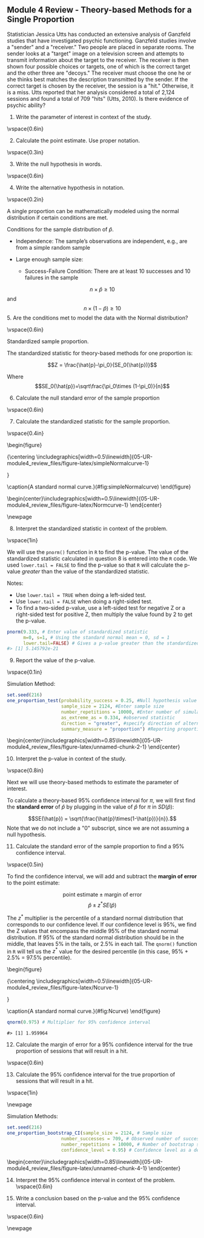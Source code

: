 ## Module 4 Review - Theory-based Methods for a Single Proportion

Statistician Jessica Utts has conducted an extensive analysis of Ganzfeld studies that have investigated psychic functioning. Ganzfeld studies involve a "sender" and a "receiver." Two people are placed in separate rooms.  The sender looks at a "target" image on a television screen and attempts to transmit information about the target to the receiver.  The receiver is then shown four possible choices or targets, one of which is the correct target and the other three are "decoys."  The receiver must choose the one he or she thinks best matches the description transmitted by the sender.  If the correct target is chosen by the receiver, the session is a "hit."  Otherwise, it is a miss.  Utts reported that her analysis considered a total of 2,124 sessions and found a total of 709 "hits" (Utts, 2010).  Is there evidence of psychic ability?

1.	Write the parameter of interest in context of the study.

\vspace{0.6in}


2.  Calculate the point estimate.  Use proper notation.

\vspace{0.3in}

3.  Write the null hypothesis in words.

\vspace{0.6in}

4.  Write the alternative hypothesis in notation.

\vspace{0.2in}

A single proportion can be mathematically modeled using the normal distribution if certain conditions are met.

Conditions for the sample distribution of $\hat{p}$.

* Independence: The sample’s observations are independent, e.g., are from a simple random sample

* Large enough sample size:  

    * Success-Failure Condition: There are at least 10 successes and 10 failures in the sample 

$$n \times \hat{p} \ge 10$$ and $$n \times (1-\hat{p}) \ge 10$$
5. Are the conditions met to model the data with the Normal distribution?

\vspace{0.6in}

Standardized sample proportion. 

The standardized statistic for theory-based methods for one proportion is:

$$Z = \frac{\hat{p}-\pi_0}{SE_0(\hat{p})}$$

Where $$SE_0(\hat{p})=\sqrt\frac{\pi_0\times (1-\pi_0)}{n}$$


6. Calculate the null standard error of the sample proportion

\vspace{0.6in}

7. Calculate the standardized statistic for the sample proportion.

\vspace{0.4in}

\begin{figure}

{\centering \includegraphics[width=0.5\linewidth]{05-UR-module4_review_files/figure-latex/simpleNormalcurve-1} 

}

\caption{A standard normal curve.}(\#fig:simpleNormalcurve)
\end{figure}


\begin{center}\includegraphics[width=0.5\linewidth]{05-UR-module4_review_files/figure-latex/Normcurve-1} \end{center}

\newpage

8. Interpret the standardized statistic in context of the problem.

\vspace{1in}

We will use the `pnorm()` function in `R` to find the p-value. The value of the standardized statistic calculated in question 8 is entered into the `R` code.  We used `lower.tail = FALSE` to find the p-value so that `R` will calculate the p-value *greater* than the value of the standardized statistic.  

Notes:

* Use `lower.tail = TRUE` when doing a left-sided test.
* Use `lower.tail = FALSE` when doing a right-sided test.
* To find a two-sided p-value, use a left-sided test for negative Z or a right-sided test for positive Z, then multiply the value found by 2 to get the p-value.


``` r
pnorm(9.333, # Enter value of standardized statistic
      m=0, s=1, # Using the standard normal mean = 0, sd = 1
      lower.tail=FALSE) # Gives a p-value greater than the standardized statistic
#> [1] 5.145792e-21
```

9. Report the value of the p-value.

\vspace{0.1in}

Simulation Method:

``` r
set.seed(216)
one_proportion_test(probability_success = 0.25, #Null hypothesis value
                    sample_size = 2124, #Enter sample size
                    number_repetitions = 10000, #Enter number of simulations
                    as_extreme_as = 0.334, #observed statistic
                    direction = "greater", #specify direction of alternative hypothesis
                    summary_measure = "proportion") #Reporting proportion or number of successes?

```



\begin{center}\includegraphics[width=0.85\linewidth]{05-UR-module4_review_files/figure-latex/unnamed-chunk-2-1} \end{center}

10.  Interpret the p-value in context of the study.

\vspace{0.8in}

Next we will use theory-based methods to estimate the parameter of interest.  

To calculate a theory-based 95\% confidence interval for $\pi$, we will first find the **standard error** of $\hat{p}$ by plugging in the value of $\hat{p}$ for $\pi$ in $SD(\hat{p})$:

$$SE(\hat{p}) = \sqrt{\frac{\hat{p}\times(1-\hat{p})}{n}}.$$
Note that we do not include a "0" subscript, since we are not assuming a null hypothesis. 

11.  Calculate the standard error of the sample proportion to find a 95\% confidence interval.

\vspace{0.5in}

To find the confidence interval, we will add and subtract the **margin of error** to the point estimate:

$$\text{point estimate}\pm\text{margin of error}$$
$$\hat{p}\pm z^* SE(\hat{p})$$

The $z^*$ multiplier is the percentile of a standard normal distribution that corresponds to our confidence level. If our confidence level is 95\%, we find the Z values that encompass the middle 95\% of the standard normal distribution.  If 95\% of the standard normal distribution should be in the middle, that leaves 5\% in the tails, or 2.5\% in each tail.  The `qnorm()` function in `R` will tell us the $z^*$ value for the desired percentile (in this case, 95\% + 2.5\% = 97.5\% percentile). 

\begin{figure}

{\centering \includegraphics[width=0.5\linewidth]{05-UR-module4_review_files/figure-latex/Ncurve-1} 

}

\caption{A standard normal curve.}(\#fig:Ncurve)
\end{figure}


``` r
qnorm(0.975) # Multiplier for 95% confidence interval
```

```
#> [1] 1.959964
```
12.  Calculate the margin of error for a 95\% confidence interval for the true proportion of sessions that will result in a hit.

\vspace{0.6in}

13.  Calculate the 95\% confidence interval for the true proportion of sessions that will result in a hit. 

\vspace{1in}

\newpage

Simulation Methods:

``` r
set.seed(216)
one_proportion_bootstrap_CI(sample_size = 2124, # Sample size
                    number_successes = 709, # Observed number of successes
                    number_repetitions = 10000, # Number of bootstrap samples to use
                    confidence_level = 0.95) # Confidence level as a decimal
```



\begin{center}\includegraphics[width=0.85\linewidth]{05-UR-module4_review_files/figure-latex/unnamed-chunk-4-1} \end{center}

14.  Interpret the 95\% confidence interval in context of the problem.
\vspace{0.6in}

15.  Write a conclusion based on the p-value and the 95\% confidence interval.

\vspace{0.6in}

\newpage

